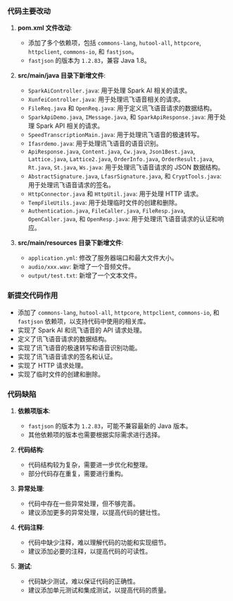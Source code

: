 ### 代码主要改动

1. **pom.xml 文件改动**:
   - 添加了多个依赖项，包括 `commons-lang`, `hutool-all`, `httpcore`, `httpclient`, `commons-io`, 和 `fastjson`。
   - `fastjson` 的版本为 `1.2.83`，兼容 Java 1.8。

2. **src/main/java 目录下新增文件**:
   - `SparkAiController.java`: 用于处理 Spark AI 相关的请求。
   - `XunfeiController.java`: 用于处理讯飞语音相关的请求。
   - `FileReq.java` 和 `OpenReq.java`: 用于定义讯飞语音请求的数据结构。
   - `SparkApiDemo.java`, `IMessage.java`, 和 `SparkApiResponse.java`: 用于处理 Spark API 相关的请求。
   - `SpeedTranscriptionMain.java`: 用于处理讯飞语音的极速转写。
   - `Ifasrdemo.java`: 用于处理讯飞语音的语音识别。
   - `ApiResponse.java`, `Content.java`, `Cw.java`, `Json1Best.java`, `Lattice.java`, `Lattice2.java`, `OrderInfo.java`, `OrderResult.java`, `Rt.java`, `St.java`, `Ws.java`: 用于处理讯飞语音请求的 JSON 数据结构。
   - `AbstractSignature.java`, `LfasrSignature.java`, 和 `CryptTools.java`: 用于处理讯飞语音请求的签名。
   - `HttpConnector.java` 和 `HttpUtil.java`: 用于处理 HTTP 请求。
   - `TempFileUtils.java`: 用于处理临时文件的创建和删除。
   - `Authentication.java`, `FileCaller.java`, `FileResp.java`, `OpenCaller.java`, 和 `OpenResp.java`: 用于处理讯飞语音请求的认证和响应。

3. **src/main/resources 目录下新增文件**:
   - `application.yml`: 修改了服务器端口和最大文件大小。
   - `audio/xxx.wav`: 新增了一个音频文件。
   - `output/test.txt`: 新增了一个文本文件。

### 新提交代码作用

- 添加了 `commons-lang`, `hutool-all`, `httpcore`, `httpclient`, `commons-io`, 和 `fastjson` 依赖项，以支持代码中使用的相关库。
- 实现了 Spark AI 和讯飞语音的 API 请求处理。
- 定义了讯飞语音请求的数据结构。
- 实现了讯飞语音的极速转写和语音识别功能。
- 实现了讯飞语音请求的签名和认证。
- 实现了 HTTP 请求处理。
- 实现了临时文件的创建和删除。

### 代码缺陷

1. **依赖项版本**:
   - `fastjson` 的版本为 `1.2.83`，可能不兼容最新的 Java 版本。
   - 其他依赖项的版本也需要根据实际需求进行选择。

2. **代码结构**:
   - 代码结构较为复杂，需要进一步优化和整理。
   - 部分代码存在重复，需要进行重构。

3. **异常处理**:
   - 代码中存在一些异常处理，但不够完善。
   - 建议添加更多的异常处理，以提高代码的健壮性。

4. **代码注释**:
   - 代码中缺少注释，难以理解代码的功能和实现细节。
   - 建议添加必要的注释，以提高代码的可读性。

5. **测试**:
   - 代码缺少测试，难以保证代码的正确性。
   - 建议添加单元测试和集成测试，以提高代码的质量。
